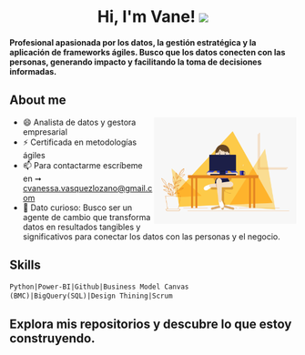 <h1 align="center"> Hi, I'm Vane! <img src="https://media.giphy.com/media/hvRJCLFzcasrR4ia7z/giphy.gif" width="35"></h1>

#### Profesional apasionada por los datos, la gestión estratégica y la aplicación de frameworks ágiles. Busco que los datos conecten con las personas, generando impacto y facilitando la toma de decisiones informadas. 

## About me
<picture> <img align="right" src="https://raw.githubusercontent.com/Vanessa-VasquezLozano/Vanessa-VasquezLozano/main/girl.gif" width = 250px></picture>
<p align="left">


- 😄 Analista de datos y gestora empresarial 
- ⚡ Certificada en metodologías ágiles 
- 📫 Para contactarme escríbeme en ➞ cvanessa.vasquezlozano@gmail.com
- 💬 Dato curioso: Busco ser un agente de cambio que transforma datos en resultados tangibles y significativos para conectar los datos con las personas y el negocio.


## Skills 

    Python|Power-BI|Github|Business Model Canvas (BMC)|BigQuery(SQL)|Design Thining|Scrum
    
## Explora mis repositorios y descubre lo que estoy construyendo. 




